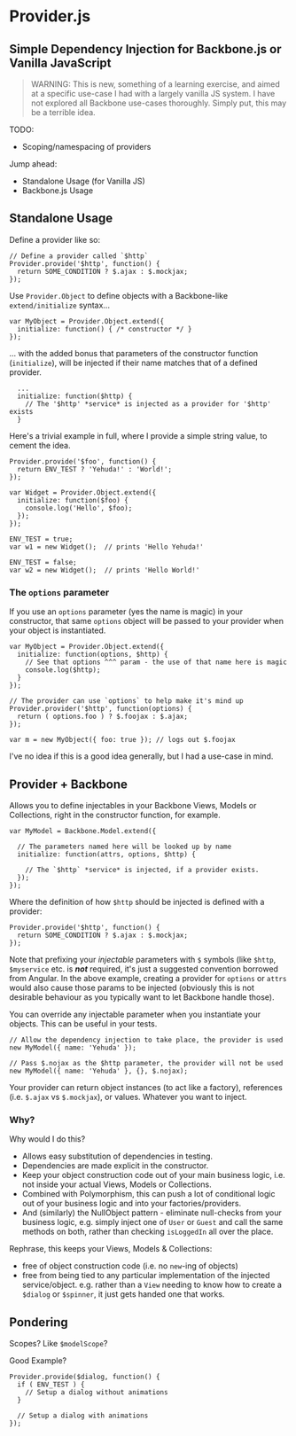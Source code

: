 Provider.js
===========

Simple Dependency Injection for Backbone.js or Vanilla JavaScript
----------------------------------------------------------

> WARNING: This is new, something of a learning exercise, and aimed at a specific use-case I had with a largely vanilla JS system. I have not explored all Backbone use-cases thoroughly. Simply put, this may be a terrible idea.

TODO:

 - Scoping/namespacing of providers

Jump ahead:

 - Standalone Usage (for Vanilla JS)
 - Backbone.js Usage

## Standalone Usage 

Define a provider like so:

    // Define a provider called `$http`
    Provider.provide('$http', function() {
      return SOME_CONDITION ? $.ajax : $.mockjax;
    });

Use `Provider.Object` to define objects with a Backbone-like `extend/initialize` syntax...

    var MyObject = Provider.Object.extend({
      initialize: function() { /* constructor */ }
    });

... with the added bonus that parameters of the constructor function (`initialize`), will be injected if their name matches that of a defined provider. 

      ...
      initialize: function($http) {
        // The '$http' *service* is injected as a provider for '$http' exists
      }

Here's a trivial example in full, where I provide a simple string value, to cement the idea.

    Provider.provide('$foo', function() {
      return ENV_TEST ? 'Yehuda!' : 'World!';    
    });

    var Widget = Provider.Object.extend({
      initialize: function($foo) {
        console.log('Hello', $foo);
      });
    });

    ENV_TEST = true;
    var w1 = new Widget();  // prints 'Hello Yehuda!'

    ENV_TEST = false;
    var w2 = new Widget();  // prints 'Hello World!'

### The `options` parameter

If you use an `options` parameter (yes the name is magic) in your constructor, that same `options` object will be passed to your provider when your object is instantiated.

    var MyObject = Provider.Object.extend({
      initialize: function(options, $http) {
        // See that options ^^^ param - the use of that name here is magic
        console.log($http);
      }
    });

    // The provider can use `options` to help make it's mind up
    Provider.provider('$http', function(options) {
      return ( options.foo ) ? $.foojax : $.ajax;
    });

    var m = new MyObject({ foo: true }); // logs out $.foojax

I've no idea if this is a good idea generally, but I had a use-case in mind.

## Provider + Backbone

Allows you to define injectables in your Backbone Views, Models or Collections, right in the constructor function, for example.

    var MyModel = Backbone.Model.extend({

      // The parameters named here will be looked up by name
      initialize: function(attrs, options, $http) {
        
        // The `$http` *service* is injected, if a provider exists.
	  });
    });

Where the definition of how `$http` should be injected is defined with a provider:

    Provider.provide('$http', function() {
      return SOME_CONDITION ? $.ajax : $.mockjax;
    });

Note that prefixing your *injectable* parameters with `$` symbols (like `$http`, `$myservice` etc. is ***not*** required, it's just a suggested convention borrowed from Angular. In the above example, creating a provider for `options` or `attrs` would also cause those params to be injected (obviously this is not desirable behaviour as you typically want to let Backbone handle those).

You can override any injectable parameter when you instantiate your objects. This can be useful in your tests.

    // Allow the dependency injection to take place, the provider is used
    new MyModel({ name: 'Yehuda' });

    // Pass $.nojax as the $http parameter, the provider will not be used
    new MyModel({ name: 'Yehuda' }, {}, $.nojax);

Your provider can return object instances (to act like a factory), references (i.e. `$.ajax` vs `$.mockjax`), or values. Whatever you want to inject.

### Why?

Why would I do this?

 * Allows easy substitution of dependencies in testing.
 * Dependencies are made explicit in the constructor.
 * Keep your object construction code out of your main business logic, i.e. not inside your actual Views, Models or Collections.
 * Combined with Polymorphism, this can push a lot of conditional logic out of your business logic and into your factories/providers.
 * And (similarly) the NullObject pattern - eliminate null-checks from your business logic, e.g. simply inject one of `User` or `Guest` and call the same methods on both, rather than checking `isLoggedIn` all over the place.

Rephrase, this keeps your Views, Models & Collections:  

 * free of object construction code (i.e. no `new`-ing of objects)
 * free from being tied to any particular implementation of the injected service/object. e.g. rather than a `View` needing to know how to create a `$dialog` or `$spinner`, it just gets handed one that works.

Pondering
---------

Scopes? Like `$modelScope`?

Good Example?


    Provider.provide($dialog, function() {
	  if ( ENV_TEST ) {
        // Setup a dialog without animations
	  }

	  // Setup a dialog with animations
    }); 